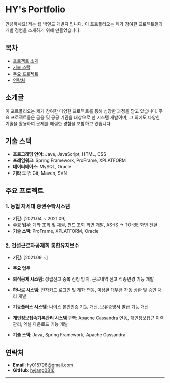 # HY's Portfolio

안녕하세요! 저는 웹 백엔드 개발자 입니다. 이 포트폴리오는 제가 참여한 프로젝트들과 개발 경험을 소개하기 위해 만들었습니다.

## 목차
- [프로젝트 소개](#프로젝트-소개)
- [기술 스택](#기술-스택)
- [주요 프로젝트](#주요-프로젝트)
- [연락처](#연락처)

## 소개글
이 포트폴리오는 제가 참여한 다양한 프로젝트를 통해 성장한 과정을 담고 있습니다. 주요 프로젝트들은 금융 및 공공 기관을 대상으로 한 시스템 개발이며, 그 외에도 다양한 기술을 활용하여 문제를 해결한 경험을 포함하고 있습니다.

## 기술 스택
- **프로그래밍 언어**: Java, JavaScript, HTML, CSS
- **프레임워크**: Spring Framework, ProFrame, XPLATFORM
- **데이터베이스**: MySQL, Oracle
- **기타 도구**: Git, Maven, SVN

## 주요 프로젝트

### 1. 농협 차세대 증권수탁시스템
- **기간**: [2021.04 ~ 2021.09]
- **주요 업무**: 계좌 조회 및 채권, 펀드 조회 화면 개발, AS-IS -> TO-BE 화면 전환
- **기술 스택**: ProFrame, XPLATFORM, Oracle

### 2. 건설근로자공제회 통합유지보수
- **기간**: [2021.09 ~]
- **주요 업무**
- **퇴직공제 시스템**: 성립신고 중복 신청 방지, 근로내역 신고 직종변경 기능 개발
- **하나로 시스템**: 전자카드 로그인 및 계좌 연동, 미상환 대부금 자동 상환 및 승인 처리 개발
- **기능플러스 시스템**: 나이스 본인인증 기능 개선, 보유증명서 발급 기능 개선
- **개인정보접속기록관리 시스템 구축**: Apache Cassandra 연동, 개인정보접근 이력 관리, 엑셀 다운로드 기능 개발

- **기술 스택**: Java, Spring Framework, Apache Cassandra

## 연락처
- **Email**: hy015796@gmail.com
- **GitHub**: [hyjang0816](https://hyjang0816.github.io/myPortfolio/)

---
